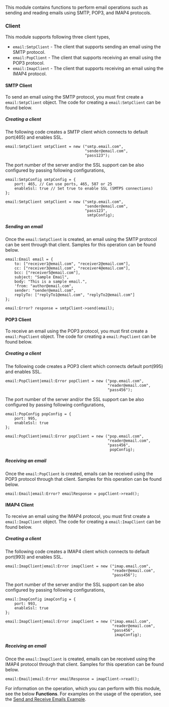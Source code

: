 This module contains functions to perform email operations such as sending and reading emails using SMTP, POP3, and IMAP4 protocols.

### Client

This module supports following three client types, 

- `email:SmtpClient` - The client that supports sending an email using the SMTP protocol.
- `email:PopClient` - The client that supports receiving an email using the POP3 protocol.
- `email:ImapClient` - The client that supports receiving an email using the IMAP4 protocol.

#### SMTP Client

To send an email using the SMTP protocol, you must first create a `email:SmtpClient` object. The code for creating a `email:SmtpClient` can be found
 below.

##### Creating a client

The following code creates a SMTP client which connects to default port(465) and enables SSL.
```ballerina
email:SmtpClient smtpClient = new ("smtp.email.com",
                                   "sender@email.com",
                                   "pass123");
```
The port number of the server and/or the SSL support can be also configured by passing following configurations,

```ballerina
email:SmtpConfig smtpConfig = {
    port: 465, // Can use ports, 465, 587 or 25
    enableSsl: true // Set true to enable SSL (SMTPS connections)
};

email:SmtpClient smtpClient = new ("smtp.email.com",
                                   "sender@email.com",
                                   "pass123",
                                    smtpConfig);
```

##### Sending an email

Once the `email:SmtpClient` is created, an email using the SMTP protocol can be sent through that client.
Samples for this operation can be found below.

```ballerina
email:Email email = {
    to: ["receiver1@email.com", "receiver2@email.com"],
    cc: ["receiver3@email.com", "receiver4@email.com"],
    bcc: ["receiver5@email.com"],
    subject: "Sample Email",
    body: "This is a sample email.",
    'from: "author@email.com",
    sender: "sender@email.com",
    replyTo: ["replyTo1@email.com", "replyTo2@email.com"]
};

email:Error? response = smtpClient->send(email);
```

#### POP3 Client

To receive an email using the POP3 protocol, you must first create a `email:PopClient` object. The code for creating a
 `email:PopClient` can be found below.

##### Creating a client

The following code creates a POP3 client which connects default port(995) and enables SSL.
```ballerina
email:PopClient|email:Error popClient = new ("pop.email.com",
                                             "reader@email.com",
                                             "pass456");
```

The port number of the server and/or the SSL support can be also configured by passing following configurations,
```ballerina
email:PopConfig popConfig = {
    port: 995,
    enableSsl: true
};

email:PopClient|email:Error popClient = new ("pop.email.com",
                                             "reader@email.com",
                                             "pass456",
                                              popConfig);
```

##### Receiving an email
Once the `email:PopClient` is created, emails can be received using the POP3 protocol through that client.
Samples for this operation can be found below.

```ballerina
email:Email|email:Error? emailResponse = popClient->read();
```

#### IMAP4 Client

To receive an email using the IMAP4 protocol, you must first create a `email:ImapClient` object. The code for creating a
 `email:ImapClient` can be found below.

##### Creating a client

The following code creates a IMAP4 client which connects to default port(993) and enables SSL.
```ballerina
email:ImapClient|email:Error imapClient = new ("imap.email.com",
                                               "reader@email.com",
                                               "pass456");
```

The port number of the server and/or the SSL support can be also configured by passing following configurations,
```ballerina
email:ImapConfig imapConfig = {
    port: 993,
    enableSsl: true
};

email:ImapClient|email:Error imapClient = new ("imap.email.com",
                                               "reader@email.com",
                                               "pass456",
                                                imapConfig);
```

##### Receiving an email
Once the `email:ImapClient` is created, emails can be received using the IMAP4 protocol through that client.
Samples for this operation can be found below.

```ballerina
email:Email|email:Error emailResponse = imapClient->read();
```

For information on the operation, which you can perform with this module, see the below **Functions**. For examples on the usage of the operation, see the [Send and Receive Emails Example](https://ballerina.io/learn/by-example/send-and-receive-emails.html).
